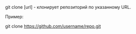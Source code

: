 git clone [url] - клонирует репозиторий по указанному URL.

Пример:

git clone https://github.com/username/repo.git